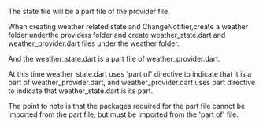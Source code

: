 The state file will be a part file of the provider file.

When creating weather related state and ChangeNotifier,create a weather folder underthe providers folder and create weather_state.dart and weather_provider.dart files under the weather folder.

And the weather_state.dart is a part file of weather_provider.dart.

At this time weather_state.dart uses 'part of' directive to indicate that it is a part of weather_provider.dart, and weather_provider.dart uses part directive to indicate that weather_state.dart is its part.

The point to note is that the packages  required for the part file cannot be imported from the part file, but must be imported from the 'part of' file.